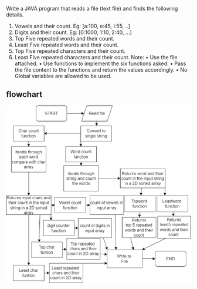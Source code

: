 Write a JAVA program that reads a file (text file) and finds the following details.
1.	Vowels and their count. Eg: [a:100, e:45, I:55, ..]
2.	Digits and their count. Eg: [0:1000, 1:10, 2:40, ...]
3.	Top Five repeated words and their count.
4.	Least Five repeated words and their count.
5.	Top Five repeated characters and their count.
6.	Least FIve repeated characters and their count.
Note:
•	Use the file attached.
•	Use functions to implement the six functions asked.
•	Pass the file content to the functions and return the values accordingly.
•	No Global variables are allowed to be used.
## flowchart
![alt text](lab6.png)